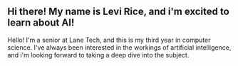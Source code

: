 ## Hi there! My name is Levi Rice, and i'm excited to learn about AI!
Hello! I'm a senior at Lane Tech, and this is my third year in computer science. I've always been interested in the workings of artificial intelligence, and i'm looking forward to taking a deep dive into the subject.
<!--
**lrrice/lrrice** is a ✨ _special_ ✨ repository because its `README.md` (this file) appears on your GitHub profile.

Here are some ideas to get you started:

- 🔭 I’m currently working on ...
- 🌱 I’m currently learning ...
- 👯 I’m looking to collaborate on ...
- 🤔 I’m looking for help with ...
- 💬 Ask me about ...
- 📫 How to reach me: ...
- 😄 Pronouns: ...
- ⚡ Fun fact: ...
-->

